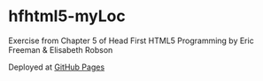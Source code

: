 # hfhtml5-myLoc
Exercise from Chapter 5 of Head First HTML5 Programming by Eric Freeman & Elisabeth Robson

Deployed at [GitHub Pages](https://danielryangreen.github.io/hfhtml5-myLoc/)